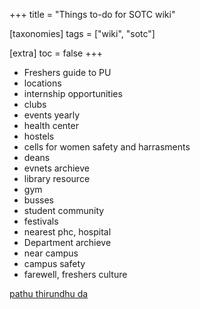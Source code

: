 +++
title = "Things to-do for SOTC wiki"

[taxonomies]
tags = ["wiki", "sotc"]

[extra]
toc = false 
+++


- Freshers guide to PU
- locations
- internship opportunities
- clubs
- events yearly
- health center
- hostels
- cells for women safety and harrasments
- deans
- evnets archieve
- library resource
- gym
- busses
- student community
- festivals
- nearest phc, hospital
- Department archieve
- near campus
- campus safety
- farewell, freshers culture


[pathu thirundhu da](https://wiki.fosscell.org/index.php/WIKI_FOSSCELL_NITC:Terms_of_Service)